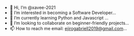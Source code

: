 - 👋 Hi, I’m @xavee-2021
- 👀 I’m interested in becoming a Software Developer...
- 🌱 I’m currently learning Python and Javascript ...
- 💞️ I’m looking to collaborate on beginner-friendly projects...
- 📫 How to reach me email: ejirogabriell2019@gmail.com...

<!---
xavee-2021/xavee-2021 is a ✨ special ✨ repository because its `README.md` (this file) appears on your GitHub profile.
You can click the Preview link to take a look at your changes.
--->
